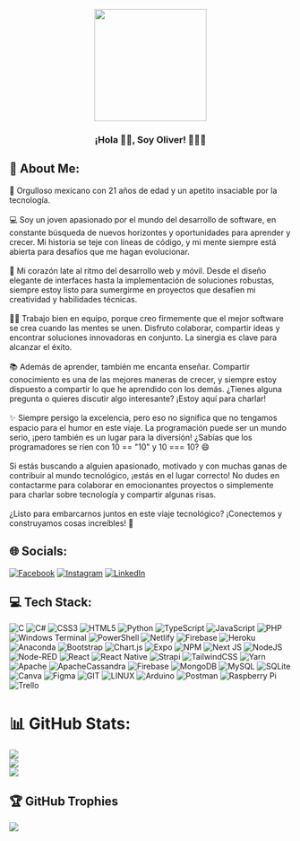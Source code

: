 <p align="center" width="300">
   <img align="center" width="200" src="https://www.facebook.com/photo/?fbid=912360029905588&set=a.136861817455417" />
   <h3 align="center">¡Hola 👋🏼, Soy Oliver! 👨🏻‍💻</h3>
</p>

## 🚀 About Me:
🌮 Orgulloso mexicano con 21 años de edad y un apetito insaciable por la tecnología.
<br><br>
💻 Soy un joven apasionado por el mundo del desarrollo de software, en constante búsqueda de nuevos horizontes y oportunidades para aprender y crecer. Mi historia se teje con líneas de código, y mi mente siempre está abierta para desafíos que me hagan evolucionar.
<br><br>
🚀 Mi corazón late al ritmo del desarrollo web y móvil. Desde el diseño elegante de interfaces hasta la implementación de soluciones robustas, siempre estoy listo para sumergirme en proyectos que desafíen mi creatividad y habilidades técnicas.
<br><br>
👨‍💻 Trabajo bien en equipo, porque creo firmemente que el mejor software se crea cuando las mentes se unen. Disfruto colaborar, compartir ideas y encontrar soluciones innovadoras en conjunto. La sinergia es clave para alcanzar el éxito.
<br><br>
📚 Además de aprender, también me encanta enseñar. Compartir conocimiento es una de las mejores maneras de crecer, y siempre estoy dispuesto a compartir lo que he aprendido con los demás. ¿Tienes alguna pregunta o quieres discutir algo interesante? ¡Estoy aquí para charlar!
<br><br>
✨ Siempre persigo la excelencia, pero eso no significa que no tengamos espacio para el humor en este viaje. La programación puede ser un mundo serio, ¡pero también es un lugar para la diversión! ¿Sabías que los programadores se ríen con 10 == "10" y 10 === 10? 😄
<br><br>
Si estás buscando a alguien apasionado, motivado y con muchas ganas de contribuir al mundo tecnológico, ¡estás en el lugar correcto! No dudes en contactarme para colaborar en emocionantes proyectos o simplemente para charlar sobre tecnología y compartir algunas risas.
<br><br>
¿Listo para embarcarnos juntos en este viaje tecnológico? ¡Conectemos y construyamos cosas increíbles! 🚀


## 🌐 Socials:
[![Facebook](https://img.shields.io/badge/Facebook-%231877F2.svg?logo=Facebook&logoColor=white)](https://facebook.com/VISOSO24) [![Instagram](https://img.shields.io/badge/Instagram-%23E4405F.svg?logo=Instagram&logoColor=white)](https://instagram.com/visoso_24) [![LinkedIn](https://img.shields.io/badge/LinkedIn-%230077B5.svg?logo=linkedin&logoColor=white)](https://linkedin.com/in/oliver-gabriel-visoso-flores-9a59b4230) 

## 💻 Tech Stack:
![C](https://img.shields.io/badge/c-%2300599C.svg?style=for-the-badge&logo=c&logoColor=white) ![C#](https://img.shields.io/badge/c%23-%23239120.svg?style=for-the-badge&logo=c-sharp&logoColor=white) ![CSS3](https://img.shields.io/badge/css3-%231572B6.svg?style=for-the-badge&logo=css3&logoColor=white) ![HTML5](https://img.shields.io/badge/html5-%23E34F26.svg?style=for-the-badge&logo=html5&logoColor=white) ![Python](https://img.shields.io/badge/python-3670A0?style=for-the-badge&logo=python&logoColor=ffdd54) ![TypeScript](https://img.shields.io/badge/typescript-%23007ACC.svg?style=for-the-badge&logo=typescript&logoColor=white) ![JavaScript](https://img.shields.io/badge/javascript-%23323330.svg?style=for-the-badge&logo=javascript&logoColor=%23F7DF1E) ![PHP](https://img.shields.io/badge/php-%23777BB4.svg?style=for-the-badge&logo=php&logoColor=white) ![Windows Terminal](https://img.shields.io/badge/Windows%20Terminal-%234D4D4D.svg?style=for-the-badge&logo=windows-terminal&logoColor=white) ![PowerShell](https://img.shields.io/badge/PowerShell-%235391FE.svg?style=for-the-badge&logo=powershell&logoColor=white) ![Netlify](https://img.shields.io/badge/netlify-%23000000.svg?style=for-the-badge&logo=netlify&logoColor=#00C7B7) ![Firebase](https://img.shields.io/badge/firebase-%23039BE5.svg?style=for-the-badge&logo=firebase) ![Heroku](https://img.shields.io/badge/heroku-%23430098.svg?style=for-the-badge&logo=heroku&logoColor=white) ![Anaconda](https://img.shields.io/badge/Anaconda-%2344A833.svg?style=for-the-badge&logo=anaconda&logoColor=white) ![Bootstrap](https://img.shields.io/badge/bootstrap-%238511FA.svg?style=for-the-badge&logo=bootstrap&logoColor=white) ![Chart.js](https://img.shields.io/badge/chart.js-F5788D.svg?style=for-the-badge&logo=chart.js&logoColor=white) ![Expo](https://img.shields.io/badge/expo-1C1E24?style=for-the-badge&logo=expo&logoColor=#D04A37) ![NPM](https://img.shields.io/badge/NPM-%23CB3837.svg?style=for-the-badge&logo=npm&logoColor=white) ![Next JS](https://img.shields.io/badge/Next-black?style=for-the-badge&logo=next.js&logoColor=white) ![NodeJS](https://img.shields.io/badge/node.js-6DA55F?style=for-the-badge&logo=node.js&logoColor=white) ![Node-RED](https://img.shields.io/badge/Node--RED-%238F0000.svg?style=for-the-badge&logo=node-red&logoColor=white) ![React](https://img.shields.io/badge/react-%2320232a.svg?style=for-the-badge&logo=react&logoColor=%2361DAFB) ![React Native](https://img.shields.io/badge/react_native-%2320232a.svg?style=for-the-badge&logo=react&logoColor=%2361DAFB) ![Strapi](https://img.shields.io/badge/strapi-%232E7EEA.svg?style=for-the-badge&logo=strapi&logoColor=white) ![TailwindCSS](https://img.shields.io/badge/tailwindcss-%2338B2AC.svg?style=for-the-badge&logo=tailwind-css&logoColor=white) ![Yarn](https://img.shields.io/badge/yarn-%232C8EBB.svg?style=for-the-badge&logo=yarn&logoColor=white) ![Apache](https://img.shields.io/badge/apache-%23D42029.svg?style=for-the-badge&logo=apache&logoColor=white) ![ApacheCassandra](https://img.shields.io/badge/cassandra-%231287B1.svg?style=for-the-badge&logo=apache-cassandra&logoColor=white) ![Firebase](https://img.shields.io/badge/Firebase-039BE5?style=for-the-badge&logo=Firebase&logoColor=white) ![MongoDB](https://img.shields.io/badge/MongoDB-%234ea94b.svg?style=for-the-badge&logo=mongodb&logoColor=white) ![MySQL](https://img.shields.io/badge/mysql-%2300000f.svg?style=for-the-badge&logo=mysql&logoColor=white) ![SQLite](https://img.shields.io/badge/sqlite-%2307405e.svg?style=for-the-badge&logo=sqlite&logoColor=white) ![Canva](https://img.shields.io/badge/Canva-%2300C4CC.svg?style=for-the-badge&logo=Canva&logoColor=white) ![Figma](https://img.shields.io/badge/figma-%23F24E1E.svg?style=for-the-badge&logo=figma&logoColor=white) ![GIT](https://img.shields.io/badge/Git-fc6d26?style=for-the-badge&logo=git&logoColor=white) ![LINUX](https://img.shields.io/badge/Linux-FCC624?style=for-the-badge&logo=linux&logoColor=black) ![Arduino](https://img.shields.io/badge/-Arduino-00979D?style=for-the-badge&logo=Arduino&logoColor=white) ![Postman](https://img.shields.io/badge/Postman-FF6C37?style=for-the-badge&logo=postman&logoColor=white) ![Raspberry Pi](https://img.shields.io/badge/-RaspberryPi-C51A4A?style=for-the-badge&logo=Raspberry-Pi) ![Trello](https://img.shields.io/badge/Trello-%23026AA7.svg?style=for-the-badge&logo=Trello&logoColor=white)

# 📊 GitHub Stats:
![](https://github-readme-stats.vercel.app/api?username=VISOSO2403&theme=nightowl&hide_border=false&include_all_commits=true&count_private=true)<br/>
![](https://github-readme-streak-stats.herokuapp.com/?user=VISOSO2403&theme=nightowl&hide_border=false)<br/>
![](https://github-readme-stats.vercel.app/api/top-langs/?username=VISOSO2403&theme=nightowl&hide_border=false&include_all_commits=true&count_private=true&layout=compact)

## 🏆 GitHub Trophies
![](https://github-profile-trophy.vercel.app/?username=VISOSO2403&theme=tokyonight&no-frame=false&no-bg=false&margin-w=4)
